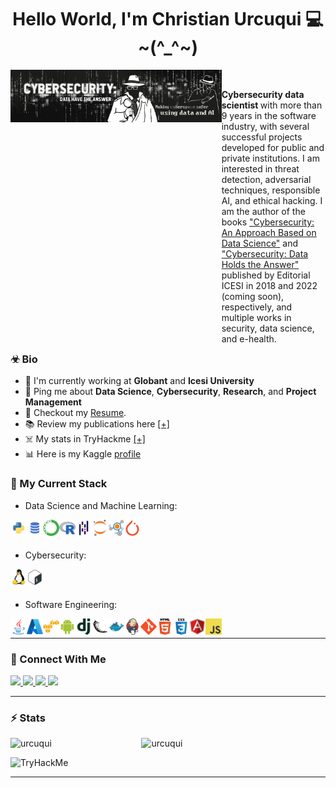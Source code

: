 <h1 align="center"> Hello World, I'm Christian Urcuqui 💻~(^_^~) </h1>

<div id="contentBox" style="margin:0px auto; width:100%">
 
<div id="column3" style="float:left; margin:0;width:67%">
 <img id="mdt_13" src="https://github.com/urcuqui/urcuqui/blob/main/LinkedIn_banner.png?raw=true">
</div>

<div id="column2" style="float:left; margin:0;width:33%;">
   <br>
  <p>
     <b>Cybersecurity data scientist </b> with more than 9 years in the software industry, with several successful projects developed for public and private institutions. I am interested in threat detection, adversarial techniques, responsible AI, and ethical hacking. I am the author of the books <a href="https://www.icesi.edu.co/editorial/ciberseguridad/">"Cybersecurity: An Approach Based on Data Science"</a> and <a href="https://www.icesi.edu.co/editorial/ciberseguridad-datos/">"Cybersecurity: Data Holds the Answer" </a> published by Editorial ICESI in 2018 and 2022 (coming soon), respectively, and multiple works in security, data science, and e-health.
 </p>
</div>
</div>

*** 

### ☣ Bio

- 🏢 I'm currently working at **Globant** and **Icesi University**
- 💬 Ping me about **Data Science**, **Cybersecurity**, **Research**, and **Project Management**
- 📝 Checkout my [Resume](https://www.linkedin.com/in/christianurcuqui/).
- 📚 Review my publications here [[+]](https://scholar.google.es/citations?user=q6dRgYIAAAAJ&hl)
- ☠️ My stats in TryHackme [[+]](https://tryhackme.com/p/urcuqui)
- 📊 Here is my Kaggle [profile](https://www.kaggle.com/xwolf12)

### 🤖 My Current Stack

- Data Science and Machine Learning:

<img align="left" alt="python" width="26px" src="https://raw.githubusercontent.com/github/explore/80688e429a7d4ef2fca1e82350fe8e3517d3494d/topics/python/python.png" />
<img align="left" alt="SQL" width="26px" src="https://raw.githubusercontent.com/github/explore/80688e429a7d4ef2fca1e82350fe8e3517d3494d/topics/sql/sql.png" />
<img align="left" alt="Anaconda" width="26px" src="https://raw.githubusercontent.com/devicons/devicon/master/icons/anaconda/anaconda-original.svg" />
<img align="left" alt="R" width="26px" src="https://raw.githubusercontent.com/devicons/devicon/master/icons/r/r-original.svg" />
<img align="left" alt="Pandas" width="26px" src="https://raw.githubusercontent.com/devicons/devicon/master/icons/pandas/pandas-original.svg" />
<img align="left" alt="Jupyter" width="26px" src="https://raw.githubusercontent.com/devicons/devicon/master/icons/jupyter/jupyter-original.svg" />
<img align="left" alt="NetworkX" width="26px" src="https://raw.githubusercontent.com/devicons/devicon/master/icons/networkx/networkx-original.svg" />
<img align="left" alt="PyTorch" width="26px" src="https://raw.githubusercontent.com/devicons/devicon/master/icons/pytorch/pytorch-original.svg" /><br>
</br>

- Cybersecurity:

<img align="left" alt="Linux" width="26px" src="https://raw.githubusercontent.com/devicons/devicon/master/icons/linux/linux-original.svg"/>
<img align="left" alt="Bash" width="26px" src="https://raw.githubusercontent.com/devicons/devicon/master/icons/bash/bash-original.svg" /><br>
<br>

- Software Engineering:

<img align="left" alt="Java" width="26px" src="https://raw.githubusercontent.com/devicons/devicon/master/icons/java/java-original.svg" />
<img align="left" alt="Azure" width="26px" src="https://raw.githubusercontent.com/devicons/devicon/master/icons/azure/azure-original.svg" />
<img align="left" alt="AWS" width="26px" src="https://raw.githubusercontent.com/devicons/devicon/master/icons/amazonwebservices/amazonwebservices-original.svg" />
<img align="left" alt="Android" width="26px" src="https://raw.githubusercontent.com/devicons/devicon/master/icons/android/android-original.svg" />
<img align="left" alt="DJango" width="26px" src="https://raw.githubusercontent.com/devicons/devicon/master/icons/django/django-plain.svg" />
<img align="left" alt="Docker" width="26px" src="https://raw.githubusercontent.com/devicons/devicon/master/icons/flask/flask-original.svg" />
<img align="left" alt="Flask" width="26px" src="https://raw.githubusercontent.com/devicons/devicon/master/icons/docker/docker-original.svg" />
<img align="left" alt="Jenkins" width="26px" src="https://raw.githubusercontent.com/devicons/devicon/master/icons/jenkins/jenkins-original.svg" />
<img align="left" alt="Git" width="26px" src="https://raw.githubusercontent.com/devicons/devicon/master/icons/git/git-original.svg" />
<img align="left" alt="HTML5" width="26px" src="https://raw.githubusercontent.com/github/explore/80688e429a7d4ef2fca1e82350fe8e3517d3494d/topics/html/html.png" />
<img align="left" alt="CSS3" width="26px" src="https://raw.githubusercontent.com/github/explore/80688e429a7d4ef2fca1e82350fe8e3517d3494d/topics/css/css.png" />
<img align="left" alt="Angular" width="26px" src="https://raw.githubusercontent.com/devicons/devicon/master/icons/angularjs/angularjs-original.svg" />
<img align="left" alt="JavaScript" width="26px" src="https://raw.githubusercontent.com/github/explore/80688e429a7d4ef2fca1e82350fe8e3517d3494d/topics/javascript/javascript.png" />
<br>

***

<p align="center">

### 💬 Connect With Me

<p left="center">
<a href="https://twitter.com/ulcamilo">
  <img src="https://img.shields.io/badge/twitter-%231DA1F2.svg?&style=for-the-badge&logo=twitter&logoColor=white" height=25>
</a> 
<a href="https://www.linkedin.com/in/christianurcuqui/?locale=en_US">
  <img src="https://img.shields.io/badge/linkedin-%230077B5.svg?&style=for-the-badge&logo=linkedin&logoColor=white" height=25>
</a> 
<a href="https://urcuqui.medium.com/">
  <img src="https://img.shields.io/badge/Medium-12100E?style=for-the-badge&logo=medium&logoColor=white" height=25>
</a>
<a href="mailto:ulcamilo.me@gmail.com">
  <img src="	https://img.shields.io/badge/Gmail-D14836?style=for-the-badge&logo=gmail&logoColor=white" height=25>
</a>
</p>


<!--
**urcuqui/urcuqui** is a ✨ _special_ ✨ repository because its `README.md` (this file) appears on your GitHub profile.

Here are some ideas to get you started:

- 🔭 I’m currently working on ...
- 🌱 I’m currently learning ...
- 👯 I’m looking to collaborate on ...
- 🤔 I’m looking for help with ...
- 💬 Ask me about ...
- 📫 How to reach me: ...
- 😄 Pronouns: ...
- ⚡ Fun fact: ...
-->


***

### :zap: Stats


<p>
&nbsp;<img align="left" src="https://github-readme-stats.vercel.app/api?username=urcuqui&show_icons=true&theme=chartreuse-dark&include_all_commits=true" alt="urcuqui" width="40%">

<img src="https://github-readme-stats.vercel.app/api/top-langs?username=urcuqui&show_icons=true&theme=react&include_all_commits=true&layout=compact" alt="urcuqui" width="37%">
</p>

<p> 
<img src="https://tryhackme-badges.s3.amazonaws.com/urcuqui.png" alt="TryHackMe">

</p>

***



